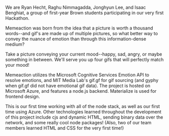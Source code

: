 We are Ryan Hecht, Raghu Nimmagadda, Jonghyun Lee, and Isaac Benghiat,
a group of first-year Brown students participating in our very first Hackathon.


Memeaction was born from the idea that a picture is worth a thousand words--and gif's are made up of multiple
pictures, so what better way to convey the nuance of emotion than through this information-dense medium?


Take a picture conveying your current mood--happy, sad, angry, or maybe something in between. We'll serve you
up four gifs that will perfectly match your mood!


Memeaction utilizes the Microsoft Cognitive Services Emotion API to resolve emotions, and MIT Media Lab's gif.gf for
gif sourcing (and gyphy when gif.gf did not have emotional gif data). The project is hosted on Microsoft Azure, and
features a node.js backend. Materialize is used for frontend design.


This is our first time working with all of the node stack, as well as our first time using Azure. Other technologies learned
throughout the development of this project include cjs and dynamic HTML, sending binary data over the network, and some really
cool node packages! (Also, two of our team members learned HTML and CSS for the very first time!)
